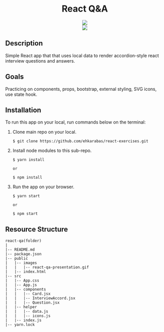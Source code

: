 <div align=center>
	<h1>React Q&A</h1>
</div>

<div align="center">
	<a href="https://react-qa-ehkarabas.netlify.app/">
		<img src="https://img.shields.io/badge/live-%23.svg?&style=for-the-badge&logo=www&logoColor=white%22&color=black">
	</a>
	<br>
	<img src="./public/images/react-qa-presentation.gif"/>
</div>

## Description

Simple React app that that uses local data to render accordion-style react interview questions and answers.

## Goals

Practicing on components, props, bootstrap, external styling, SVG icons, use state hook.

## Installation

To run this app on your local, run commands below on the terminal:

1. Clone main repo on your local.
    ```shell
    $ git clone https://github.com/ehkarabas/react-exercises.git
    ```

2. Install node modules to this sub-repo.
    ```shell
    $ yarn install
    
    or

    $ npm install
    ```

3. Run the app on your browser.
    ```shell
    $ yarn start
    
    or

    $ npm start
    ```

## Resource Structure 

```
react-qa(folder)
|
|-- README.md
|-- package.json
|-- public
|   |-- images
|   |   |-- react-qa-presentation.gif
|   |-- index.html
|-- src
|   |-- App.css
|   |-- App.js
|   |-- components
|   |   |-- Card.jsx
|   |   |-- InterviewAccord.jsx
|   |   |-- Question.jsx
|   |-- helper
|   |   |-- data.js
|   |   |-- icons.js
|   |-- index.js
|-- yarn.lock
```


